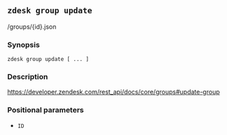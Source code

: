 ## `zdesk group update`

/groups/{id}.json

### Synopsis

    zdesk group update [ ... ]

### Description

https://developer.zendesk.com/rest_api/docs/core/groups#update-group

### Positional parameters

* `ID`

